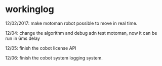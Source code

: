 # workinglog

12/02/2017: make motoman robot possible to move in real time.

12/04: change the algorithm and debug adn test motoman, now it can be run in 6ms delay

12/05: finish the cobot license API

12/06: finish the cobot system logging system.
